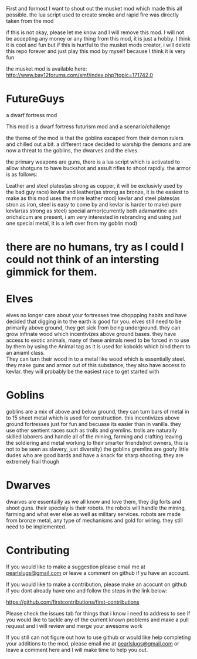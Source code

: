 First and formost I want to shout out the musket mod which made this all possible. the lua script used to create smoke and rapid fire was directly taken from the mod

if this is not okay, please let me know and I will remove this mod. I will not be accepting any money or any thing from this mod, it is just a hobby. I think it is cool and fun 
but if this is hurtful to the musket mods creator, i will delete this repo forever and just play this mod by myself because I think it is very fun

the musket mod is available here: http://www.bay12forums.com/smf/index.php?topic=171742.0



# FutureGuys
a dwarf fortress mod

This mod is a dwarf fortress futurism mod and a scenario/challenge

the theme of the mod is that the goblins escaped from their demon rulers and chilled out a bit. a different race decided to warship the demons and are now a threat to the
goblins, the dwarves and the elves.

the primary weapons are guns, there is a lua script which is activated to allow shotguns to have buckshot and assult rifles to shoot rapidly. the armor is as follows:

Leather and steel plates(as strong as copper, it will be exclusivly used by the bad guy race)
kevlar and leather(as strong as bronze, it is the easiest to make as this mod uses the more leather mod)
kevlar and steel plates(as stron as iron, steel is easy to come by and kevlar is harder to make)
pure kevlar(as strong as steel)
special armor(currently both adamantine adn orichalcum are present, i am very interested in rebranding and using just one special metal, it is a left over from my goblin
mod)

# there are no humans, try as I could I could not think of an intersting gimmick for them.

# Elves

elves no longer care about your fortresses tree choppping habits and have decided that digging in to the earth is good for you.
elves still need to be primarily above ground, they get sick from being underground. they can grow infinate wood which incentivizes above ground bases. they have access
to exotic animals, many of these animals need to be forced in to use by them by using the Animal tag as it is used for kobolds which bind them to an aniaml class.   
They can turn their wood in to a metal like wood which is essentially steel. they make guns and armor out of this substance, they also have access to kevlar. they
will probably be the easiest race to get started with


# Goblins
goblins are a mix of above and below ground, they can turn bars of metal in to 15 sheet metal which is used for construction. this incentivizes above ground fortresses
just for fun and becuase its easier than in vanilla.
they use other sentient races such as trolls and gremlins. trolls are naturally skilled laborers and handle all of the mining, farming and crafting leaving the
soldiering and metal working to their smarter friends(not owners, this is not to be seen as slavery, just diversity) the goblins
gremlins are goofy little dudes who are good bards and have a knack for sharp shooting. they are extremely frail though

# Dwarves

dwarves are essentailly as we all know and love them, they dig forts and shoot guns. their specialy is their robots. the robots will handle the mining, farming and what
ever else as well as military services. robots are made from bronze metal, any type of mechanisms and gold for wiring. they still need to be implemented.


# Contributing


If you would like to make a suggestion please email me at pearlslugs@gmail.com or leave a comment on github if yu have an account.

If you would like to make a contribution, please make an acocunt on github if you dont already have one and follow the steps in the link below:

https://github.com/firstcontributions/first-contributions

Please check the issues tab for things that i know i need to address to see if you would like to tackle any of the current known problems and make a pull request and i will review
and merge your awesome work

If you still can not figure out how to use github or would like help completing your additions to the mod, please email me at pearlslugs@gmail.com or leave a comment here and
I will make time to help you out.
